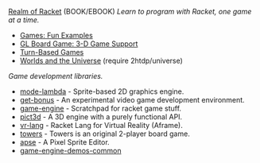 [Realm of Racket](https://www.realmofracket.com) (BOOK/EBOOK)
_Learn to program with Racket, one game at a time._

* [Games: Fun Examples](https://docs.racket-lang.org/games/index.html)
* [GL Board Game: 3-D Game Support](https://docs.racket-lang.org/gl-board-game/index.html)
* [Turn-Based Games](https://docs.racket-lang.org/turn-based-game/index.html)
* [Worlds and the Universe](https://docs.racket-lang.org/teachpack/2htdpuniverse.html) (require 2htdp/universe)

*Game development libraries.*

* [mode-lambda](https://github.com/jeapostrophe/mode-lambda) - Sprite-based 2D graphics engine.
* [get-bonus](https://github.com/get-bonus/get-bonus) - An experimental video game development environment.
* [game-engine](https://github.com/srfoster/game-engine) - Scratchpad for racket game stuff.
* [pict3d](https://github.com/jeapostrophe/pict3d) - A 3D engine with a purely functional API.
* [vr-lang](https://github.com/thoughtstem/vr-lang) - Racket Lang for Virtual Reality (Aframe).
* [towers](https://github.com/Metaxal/towers) - Towers is an original 2-player board game.
* [apse](https://github.com/jeapostrophe/apse) - A Pixel Sprite Editor.
* [game-engine-demos-common](https://pkgs.racket-lang.org/package/game-engine-demos-common)

